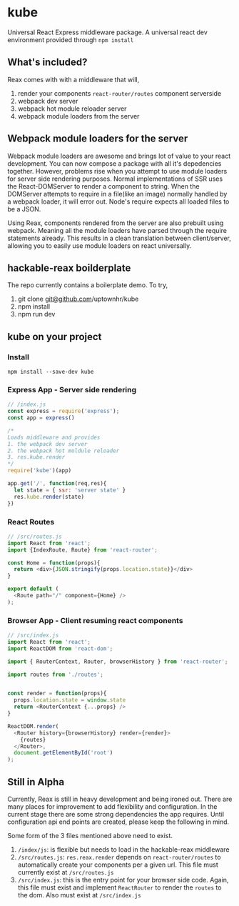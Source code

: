 # kube
Universal React Express middleware package. A universal react dev environment provided through `npm install`


## What's included?
Reax comes with with a middleware that will,

1. render your components `react-router/routes` component serverside
2. webpack dev server
3. webpack hot module reloader server
4. webpack module loaders from the server

## Webpack module loaders for the server
Webpack module loaders are awesome and brings lot of value to your react development. You can now compose a package with all it's depedencies together. However, problems rise when you attempt to use module loaders for server side rendering purposes. Normal implementations of SSR uses the React-DOMServer to render a component to string. When the DOMServer attempts to require in a file(like an image) normally handled by a webpack loader, it will error out. Node's require expects all loaded files to be a JSON. 
 
 Using Reax, components rendered from the server are also prebuilt using webpack. Meaning all the module loaders have parsed through the require statements already. This results in a clean translation between client/server, allowing you to easily use module loaders on react universally. 


## hackable-reax boilderplate

The repo currently contains a boilerplate demo. To try,

1. git clone git@github.com/uptownhr/kube
2. npm install
3. npm run dev

## kube on your project

### Install
`npm install --save-dev kube`


### Express App - Server side rendering
```js
// /index.js
const express = require('express');
const app = express()

/*
Loads middleware and provides
1. the webpack dev server
2. the webpack hot moldule reloader
3. res.kube.render
*/
require('kube')(app)

app.get('/', function(req,res){
  let state = { ssr: 'server state' }
  res.kube.render(state)
})

```

### React Routes
```js
// /src/routes.js
import React from 'react';
import {IndexRoute, Route} from 'react-router';

const Home = function(props){
  return <div>{JSON.stringify(props.location.state)}</div>
}

export default (
  <Route path="/" component={Home} />
);

```

### Browser App - Client resuming react components
```js
// /src/index.js
import React from 'react';
import ReactDOM from 'react-dom';

import { RouterContext, Router, browserHistory } from 'react-router';

import routes from './routes';


const render = function(props){
  props.location.state = window.state
  return <RouterContext {...props} />
}

ReactDOM.render(
  <Router history={browserHistory} render={render}>
    {routes}
  </Router>,
  document.getElementById('root')
);
```

## Still in Alpha
Currently, Reax is still in heavy development and being ironed out. There are many places for improvement to add flexibility and configuration. In the current stage there are some strong dependencies the app requires. Until configuration api end points are created, please keep the following in mind.

Some form of the 3 files mentioned above need to exist. 
1. `/index/js`: is flexible but needs to load in the hackable-reax middleware
2. `/src/routes.js`: `res.reax.render` depends on `react-router/routes` to automatically create your components per a given url. This file must currently exist at `/src/routes.js`
3. `/src/index.js`: this is the entry point for your browser side code. Again, this file must exist and implement `ReactRouter` to render the `routes` to the dom. Also must exist at `/src/index.js`
